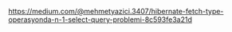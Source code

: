 https://medium.com/@mehmetyazici.3407/hibernate-fetch-type-operasyonda-n-1-select-query-problemi-8c593fe3a21d
